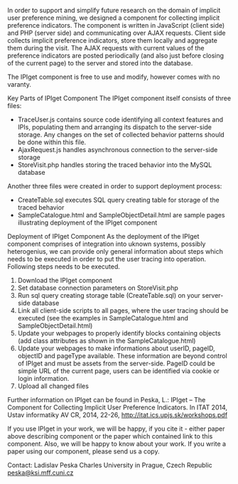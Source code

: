 In order to support and simplify future research on the domain of implicit user preference mining, we designed a component for collecting implicit preference indicators. 
The component is written in JavaScript (client side) and PHP (server side) and communicating over AJAX requests. Client side collects implicit preference indicators, store them locally and aggregate them during the visit. 
The AJAX requests with current values of the preference indicators are posted periodically (and also just before closing of the current page) to the server and stored into the database. 
 
The IPIget component is free to use and modify, however comes with no varanty.

Key Parts of IPIget Component
The IPIget component itself consists of three files:
-	TraceUser.js contains source code identifying all context features and IPIs, populating them and arranging its dispatch to the server-side storage. Any changes on the set of collected behavior patterns should be done within this file. 
-	AjaxRequest.js handles asynchronous connection to the server-side storage
-	StoreVisit.php handles storing the traced behavior into the MySQL database

Another three files were created in order to support deployment process:
-	CreateTable.sql executes SQL query creating table for storage of the traced behavior
-	SampleCatalogue.html and SampleObjectDetail.html are sample pages illustrating deployment of the IPIget component

Deployment of IPIget Component
As the deployment of the IPIget component comprises of integration into uknown systems, possibly heterogenius, we can provide only general information about steps which needs to be executed in order to put the user tracing into operation. Following steps needs to be executed.
1.	Download the IPIget component
2.	Set database connection parameters on StoreVisit.php
3.	Run sql query creating storage table (CreateTable.sql) on your server-side database
4.	Link all client-side scripts to all pages, where the user tracing should be executed (see the examples in SampleCatalogue.html and SampleObjectDetail.html)
5.	Update your webpages to properly identify blocks containing objects (add class attributes as shown in the SampleCatalogue.html)
6.	Update your webpages to make informations about userID, pageID, objectID and pageType available. These information are beyond control of IPIget and must be assets from the server-side. PageID could be simple URL of the current page, users can be identified via cookie or login information.
7.	Upload all changed files

Further information on IPIget can be found in
Peska, L.: IPIget – The Component for Collecting Implicit User Preference Indicators. In ITAT 2014, Ustav informatiky AV CR, 2014, 22-26, http://itat.ics.upjs.sk/workshops.pdf

If you use IPIget in your work, we will be happy, if you cite it - 
either paper above describing component or the paper 
which contained link to this component. 
Also, we will be happy to know about your work. If you write a paper using our 
component, please send us a copy.

Contact: 
Ladislav Peska
Charles University in Prague, Czech Republic
peska@ksi.mff.cuni.cz
